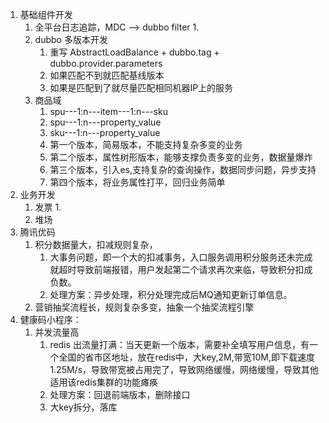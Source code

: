 1. 基础组件开发
   1. 全平台日志追踪，MDC --> dubbo filter
      1. 
   2. dubbo 多版本开发
      1. 重写 AbstractLoadBalance + dubbo.tag + dubbo.provider.parameters
      2. 如果匹配不到就匹配基线版本
      3. 如果是匹配到了就尽量匹配相同机器IP上的服务
   3. 商品域
      1. spu---1:n---item---1:n---sku
      2. spu---1:n---property_value
      3. sku---1:n---property_value
      4. 第一个版本，简易版本，不能支持复杂多变的业务
      5. 第二个版本，属性树形版本，能够支撑负责多变的业务，数据量爆炸
      6. 第三个版本，引入es,支持复杂的查询操作，数据同步问题，异步支持
      7. 第四个版本，将业务属性打平，回归业务简单
2. 业务开发
   1. 发票
      1. 
   2. 堆场
3. 腾讯优码
   1. 积分数据量大，扣减规则复杂，
      1. 大事务问题，即一个大的扣减事务，入口服务调用积分服务还未完成就超时导致前端报错，用户发起第二个请求再次来临，导致积分扣成负数。
      2. 处理方案：异步处理，积分处理完成后MQ通知更新订单信息。
   2. 营销抽奖流程长，规则复杂多变，抽象一个抽奖流程引擎
4. 健康码小程序：
   1. 并发流量高
      1. redis 出流量打满：当天更新一个版本，需要补全填写用户信息，有一个全国的省市区地址，放在redis中，大key,2M,带宽10M,即下载速度1.25M/s，导致带宽被占用完了，导致网络缓慢，网络缓慢，导致其他适用该redis集群的功能瘫痪
      2. 处理方案：回退前端版本，删除接口
      3. 大key拆分，落库